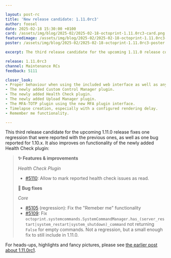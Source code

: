 ```yaml
---

layout: post-rc
title: 'New release candidate: 1.11.0rc3'
author: foosel
date: 2025-02-18 15:30:00 +0100
card: /assets/img/blog/2025-02/2025-02-18-octoprint-1.11.0rc3-card.png
featuredimage: /assets/img/blog/2025-02/2025-02-18-octoprint-1.11.0rc3-card.png
poster: /assets/img/blog/2025-02/2025-02-18-octoprint-1.11.0rc3-poster.png

excerpt: The third release candidate for the upcoming 1.11.0 release containing some fixes of observed regressions and bugs in the previous ones, plus some improvements of newly added functionality!

release: 1.11.0rc3
channel: Maintenance RCs
feedback: 5111

closer_look:
- Proper behaviour when using the included web interface as well as any third party clients at your disposal.
- The newly added Custom Control Manager plugin.
- The newly added Health Check plugin.
- The newly added Upload Manager plugin.
- The MFA-TOTP plugin using the new MFA plugin interface.
- Timelapse creation, especially with a configured rendering delay.
- Remember me functionality.

---
```


This third release candidate for the upcoming 1.11.0 release fixes one regression that were reported with the previous ones, as well as one bug reported for 1.10.x. It also improves on functionality of the newly added Health Check plugin:

> **✨ Features & improvements**
> 
> *Health Check Plugin*
> 
> - [#5110](https://github.com/OctoPrint/OctoPrint/issues/5110): Allow to mark reported health check issues as read.
> 
> **🐛 Bug fixes**
> 
> *Core*
> 
> - [#5105](https://github.com/OctoPrint/OctoPrint/issues/5105) (regression): Fix the "Remeber me" functionality
> - [#5109](https://github.com/OctoPrint/OctoPrint/issues/5109): Fix `octoprint.systemcommands.SystemCommandManager.has_(server_restart|system_restart|system_shutdown)_command` not returning `False` for empty commands. Not a regression, but a small enough fix to still include in 1.11.0.

For heads-ups, highlights and fancy pictures, please see [the earlier post about 1.11.0rc1](/blog/2025/01/28/new-release-candidate-1.11.0rc1/).

